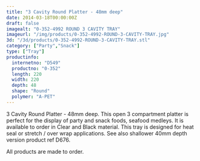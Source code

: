 ```yaml
---
title: "3 Cavity Round Platter - 48mm deep"
date: 2014-03-18T00:00:00Z
draft: false
imagealt: "0-352-4992 ROUND 3 CAVITY TRAY"
imageurl: "/img/products/0-352-4992-ROUND-3-CAVITY-TRAY.jpg"
3d: "/3d/products/0-352-4992-ROUND-3-CAVITY-TRAY.stl"
category: ["Party","Snack"]
type: ["Tray"]
productinfo:
  internetno: "D549"
  productno: "0-352"
  length: 220
  width: 220
  depth: 48
  shape: "Round"
  polymer: "A-PET"
---
```

3 Cavity Round Platter - 48mm deep. This open 3 compartment platter is perfect for the display of party and snack foods, seafood medleys. It is available to order in Clear and Black material. This tray is designed for heat seal or stretch / over wrap applications. See also shallower 40mm depth version product ref D676.

All products are made to order.